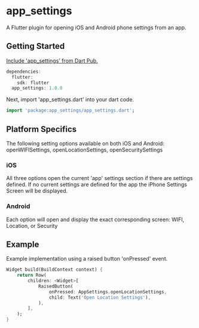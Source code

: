 # app_settings

A Flutter plugin for opening iOS and Android phone settings from an app.

## Getting Started
 
[Include 'app_settings' from Dart Pub.](https://pub.dartlang.org/flutter)

```dart
dependencies:
  flutter:
    sdk: flutter
  app_settings: 1.0.0
```

Next, import 'app_settings.dart' into your dart code.

```dart
import 'package:app_settings/app_settings.dart';
```

## Platform Specifics
The following setting options available on both iOS and Android: openWIFISettings, openLocationSettings, openSecuritySettings  

### iOS
All three options open the current 'app' settings section if there are settings defined.  If no current settings are defined for the app the iPhone Settings Screen will be displayed.

### Android
Each option will open and display the exact corresponding screen: WIFI, Location, or Security

## Example
Example implementation using a raised button 'onPressed' event.  

```dart
Widget build(BuildContext context) {
    return Row(
        children: <Widget>[
            RaisedButton(
                onPressed: AppSettings.openLocationSettings,
                child: Text('Open Location Settings'),
            ),
        ],
    );
}
```